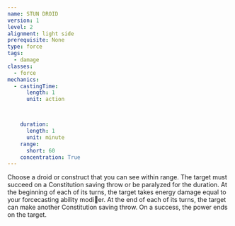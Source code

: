 ```yaml
---
name: STUN DROID
version: 1
level: 2
alignment: light side
prerequisite: None
type: force
tags:
  - damage
classes:
  - force
mechanics:
  - castingTime:
      length: 1
      unit: action



    duration:
      length: 1
      unit: minute
    range:
      short: 60
    concentration: True
---
```

Choose a droid or construct that you can see within
range. The target must succeed on a Constitution
saving throw or be paralyzed for the duration. At the
beginning of each of its turns, the target takes energy
damage equal to your forcecasting ability modi􀃕er. At
the end of each of its turns, the target can make
another Constitution saving throw. On a success, the
power ends on the target.

    